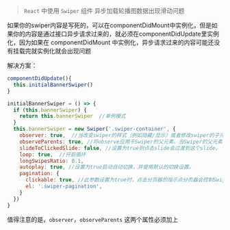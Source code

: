 > `React` 中使用 `Swiper` 组件 异步加载轮播图数据出现滑动问题

如果你的swiper内容是写死的，可以在componentDidMount中实例化，但是如果你的内容是通过接口异步请求过来的，就必须在componentDidUpdate里实例化，因为如果在 componentDidMount 中实例化，异步请求过来的内容可能还没有挂载完就实例化就会出现问题

解决方案：
```js
componentDidUpdate(){
  this.initialBannerSwiper()
}

initialBannerSwiper = () => {
  if (this.bannerSwiper) {
    return this.bannerSwiper  //单例模式
  }
  this.bannerSwiper = new Swiper('.swiper-container', {
    observer: true,  //当改变swiper的样式（例如隐藏/显示）或者修改swiper的子元素时，自动初始化swiper。
    observeParents: true, //将observe应用于Swiper的父元素。当Swiper的父元素变化时，例如window.resize，Swiper更新。
    slideToClickedSlide: false, //设置为true则点击slide会过渡到这个slide。
    loop: true,  //开启循环
    longSwipesRatio: 0.1,
    autoplay: true, //设置为true启动自动切换，并使用默认的切换设置。
    pagination: {
      clickable: true, //此参数设置为true时，点击分页器的指示点分页器会控制Swiper切换。
      el: '.swiper-pagination',
    }
  })
}
```

值得注意的是，`observer`，`observeParents` 这两个属性必须加上